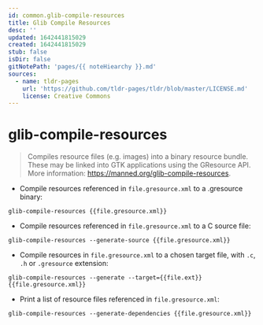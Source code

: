 ```yaml
---
id: common.glib-compile-resources
title: Glib Compile Resources
desc: ''
updated: 1642441815029
created: 1642441815029
stub: false
isDir: false
gitNotePath: 'pages/{{ noteHiearchy }}.md'
sources:
  - name: tldr-pages
    url: 'https://github.com/tldr-pages/tldr/blob/master/LICENSE.md'
    license: Creative Commons
---
```

# glib-compile-resources

> Compiles resource files (e.g. images) into a binary resource bundle.
> These may be linked into GTK applications using the GResource API.
> More information: <https://manned.org/glib-compile-resources>.

- Compile resources referenced in `file.gresource.xml` to a .gresource binary:

`glib-compile-resources {{file.gresource.xml}}`

- Compile resources referenced in `file.gresource.xml` to a C source file:

`glib-compile-resources --generate-source {{file.gresource.xml}}`

- Compile resources in `file.gresource.xml` to a chosen target file, with `.c`, `.h` or `.gresource` extension:

`glib-compile-resources --generate --target={{file.ext}} {{file.gresource.xml}}`

- Print a list of resource files referenced in `file.gresource.xml`:

`glib-compile-resources --generate-dependencies {{file.gresource.xml}}`

